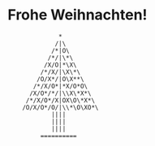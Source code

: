 # Frohe Weihnachten!

                  *
                 /|\
                /*|O\
               /*/|\*\
              /X/O|*\X\
             /*/X/|\X\*\
            /O/X*/|O\X**\
           /*/X/O*|*X/O*O\
          /X/O*/*/|\\X\*X*\
         /*/X/O*/X|OX\O\*X*\
        /O/X/O*/O/|\\*\O\XO*\
                ||||
                ||||
                ||||
             ==========
